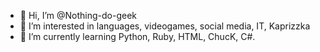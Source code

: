 - 👋 Hi, I’m @Nothing-do-geek
- 👀 I’m interested in languages, videogames, social media, IT, Kaprizzka
- 🌱 I’m currently learning Python, Ruby, HTML, ChucK, C#.

<!---
Nothing-do-geek/Nothing-do-geek is a ✨ special ✨ repository because its `README.md` (this file) appears on your GitHub profile.
You can click the Preview link to take a look at your changes.
--->

